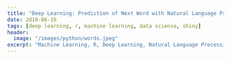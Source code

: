 ```yaml
---
title: "Deep Learning: Prediction of Next Word with Natural Language Processing"
date: 2018-06-16
tags: [deep learning, r, machine learning, data science, shiny]
header:
  image: "/images/python/words.jpeg"
excerpt: "Machine Learning, R, Deep Learning, Natural Language Processing"
---
```

